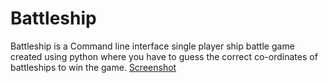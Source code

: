 # Battleship
Battleship is a Command line interface single player ship battle game created using python where you have to guess the correct co-ordinates of battleships to win the game.
[Screenshot](Screenshot.jpeg)
